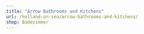 ```yaml
---
title: "Arrow Bathrooms and Kitchens"
url: /holland-on-sea/arrow-bathrooms-and-kitchens/
shop: Badezimmer
---
```

